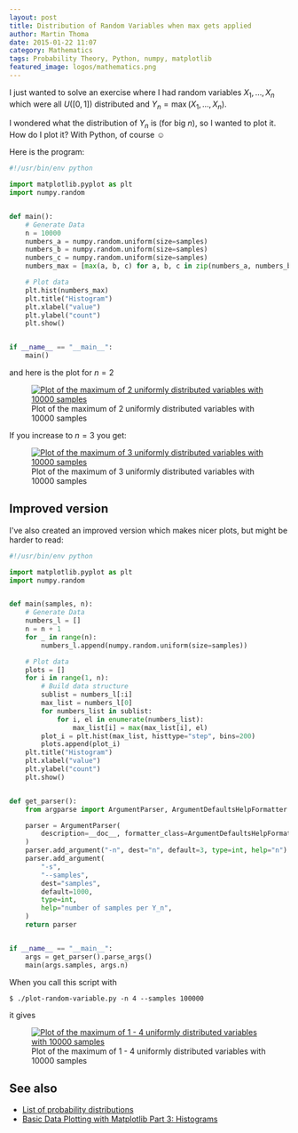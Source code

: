 ```yaml
---
layout: post
title: Distribution of Random Variables when max gets applied
author: Martin Thoma
date: 2015-01-22 11:07
category: Mathematics
tags: Probability Theory, Python, numpy, matplotlib
featured_image: logos/mathematics.png
---
```


I just wanted to solve an exercise where I had random variables $X_1, \dots, X_n$
which were all $U([0, 1])$ distributed and $Y_n = \max(X_1, \dots, X_n)$.

I wondered what the distribution of $Y_n$ is (for big $n$), so I wanted to plot
it. How do I plot it? With Python, of course ☺

Here is the program:

```python
#!/usr/bin/env python

import matplotlib.pyplot as plt
import numpy.random


def main():
    # Generate Data
    n = 10000
    numbers_a = numpy.random.uniform(size=samples)
    numbers_b = numpy.random.uniform(size=samples)
    numbers_c = numpy.random.uniform(size=samples)
    numbers_max = [max(a, b, c) for a, b, c in zip(numbers_a, numbers_b, numbers_c)]

    # Plot data
    plt.hist(numbers_max)
    plt.title("Histogram")
    plt.xlabel("value")
    plt.ylabel("count")
    plt.show()


if __name__ == "__main__":
    main()
```

and here is the plot for $n = 2$

<figure class="aligncenter">
            <a href="../images/2015/01/random-max-uniform-distribution-n-2.png"><img src="../images/2015/01/random-max-uniform-distribution-n-2.png" alt="Plot of the maximum of 2 uniformly distributed variables with 10000 samples" style="max-width:500px;" class=""/></a>
            <figcaption class="text-center">Plot of the maximum of 2 uniformly distributed variables with 10000 samples</figcaption>
        </figure>

If you increase to $n = 3$ you get:

<figure class="aligncenter">
            <a href="../images/2015/01/random-max-uniform-distribution-n-3.png"><img src="../images/2015/01/random-max-uniform-distribution-n-3.png" alt="Plot of the maximum of 3 uniformly distributed variables with 10000 samples" style="max-width:500px;" class=""/></a>
            <figcaption class="text-center">Plot of the maximum of 3 uniformly distributed variables with 10000 samples</figcaption>
        </figure>


## Improved version

I've also created an improved version which makes nicer plots, but might be
harder to read:

```python
#!/usr/bin/env python

import matplotlib.pyplot as plt
import numpy.random


def main(samples, n):
    # Generate Data
    numbers_l = []
    n = n + 1
    for _ in range(n):
        numbers_l.append(numpy.random.uniform(size=samples))

    # Plot data
    plots = []
    for i in range(1, n):
        # Build data structure
        sublist = numbers_l[:i]
        max_list = numbers_l[0]
        for numbers_list in sublist:
            for i, el in enumerate(numbers_list):
                max_list[i] = max(max_list[i], el)
        plot_i = plt.hist(max_list, histtype="step", bins=200)
        plots.append(plot_i)
    plt.title("Histogram")
    plt.xlabel("value")
    plt.ylabel("count")
    plt.show()


def get_parser():
    from argparse import ArgumentParser, ArgumentDefaultsHelpFormatter

    parser = ArgumentParser(
        description=__doc__, formatter_class=ArgumentDefaultsHelpFormatter
    )
    parser.add_argument("-n", dest="n", default=3, type=int, help="n")
    parser.add_argument(
        "-s",
        "--samples",
        dest="samples",
        default=1000,
        type=int,
        help="number of samples per Y_n",
    )
    return parser


if __name__ == "__main__":
    args = get_parser().parse_args()
    main(args.samples, args.n)
```

When you call this script with

```shell
$ ./plot-random-variable.py -n 4 --samples 100000
```

it gives

<figure class="aligncenter">
            <a href="../images/2015/01/random-max-uniform-distribution-n-4.png"><img src="../images/2015/01/random-max-uniform-distribution-n-4.png" alt="Plot of the maximum of 1 - 4 uniformly distributed variables with 10000 samples" style="max-width:500px;" class=""/></a>
            <figcaption class="text-center">Plot of the maximum of 1 - 4 uniformly distributed variables with 10000 samples</figcaption>
        </figure>

## See also

* [List of probability distributions](https://en.wikipedia.org/wiki/List_of_probability_distributions)
* [Basic Data Plotting with Matplotlib Part 3: Histograms](https://bespokeblog.wordpress.com/2011/07/11/basic-data-plotting-with-matplotlib-part-3-histograms/)
